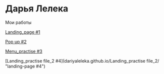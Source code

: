 # Дарья Лелека
Мои работы

[Landing_page #1](dariyaleleka.github.io/file_1/ "my first work")

[Pop up #2](dariyaleleka.github.io/pop-up-practise/ "#2")

[Menu_practise #3](dariyaleleka.github.io/menu_practise/ "menu_practise")

[Landing_practise file_2 #4](dariyaleleka.github.io/Landing_practise file_2/ "landing-page #4")
